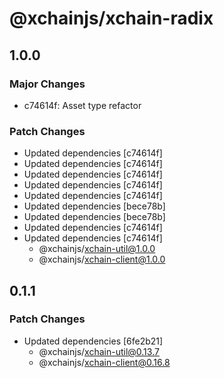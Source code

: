 # @xchainjs/xchain-radix

## 1.0.0

### Major Changes

- c74614f: Asset type refactor

### Patch Changes

- Updated dependencies [c74614f]
- Updated dependencies [c74614f]
- Updated dependencies [c74614f]
- Updated dependencies [c74614f]
- Updated dependencies [c74614f]
- Updated dependencies [bece78b]
- Updated dependencies [bece78b]
- Updated dependencies [c74614f]
- Updated dependencies [c74614f]
  - @xchainjs/xchain-util@1.0.0
  - @xchainjs/xchain-client@1.0.0

## 0.1.1

### Patch Changes

- Updated dependencies [6fe2b21]
  - @xchainjs/xchain-util@0.13.7
  - @xchainjs/xchain-client@0.16.8
